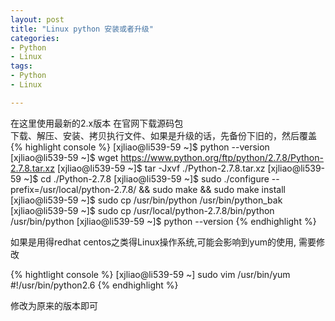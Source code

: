 ```yaml
---
layout: post
title: "Linux python 安装或者升级"
categories:
- Python
- Linux
tags:
- Python
- Linux 

--- 
```


在这里使用最新的2.x版本 在官网下载源码包    
下载、解压、安装、拷贝执行文件、如果是升级的话，先备份下旧的，然后覆盖
{% highlight console %}
[xjliao@li539-59 ~]$ python --version
[xjliao@li539-59 ~]$ wget https://www.python.org/ftp/python/2.7.8/Python-2.7.8.tar.xz
[xjliao@li539-59 ~]$ tar -Jxvf ./Python-2.7.8.tar.xz
[xjliao@li539-59 ~]$ cd ./Python-2.7.8
[xjliao@li539-59 ~]$ sudo ./configure --prefix=/usr/local/python-2.7.8/ && sudo make && sudo make install
[xjliao@li539-59 ~]$ sudo cp /usr/bin/python /usr/bin/python_bak
[xjliao@li539-59 ~]$ sudo cp /usr/local/python-2.7.8/bin/python /usr/bin/python
[xjliao@li539-59 ~]$ python --version
{% endhighlight %}

如果是用得redhat centos之类得Linux操作系统,可能会影响到yum的使用, 需要修改

{% hightlight console %}
[xjliao@li539-59 ~] sudo vim /usr/bin/yum
#!/usr/bin/python2.6
{% endhighlight %}

修改为原来的版本即可
